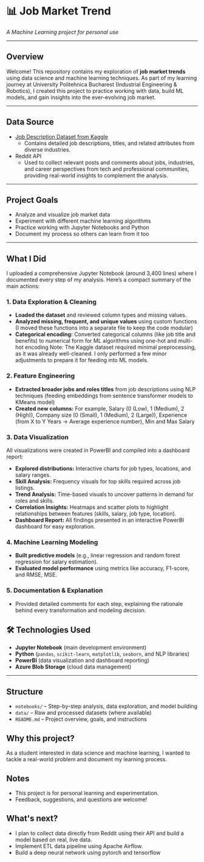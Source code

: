 # 📊 Job Market Trend

_A Machine Learning project for personal use_

---

## Overview

Welcome! This repository contains my exploration of **job market trends** using data science and machine learning techniques. As part of my learning journey at University Politehnica Bucharest (Industrial Engineering & Robotics), I created this project to practice working with data, build ML models, and gain insights into the ever-evolving job market.

---

## Data Source

- [Job Description Dataset from Kaggle](https://www.kaggle.com/datasets/ravindrasinghrana/job-description-dataset)
  - Contains detailed job descriptions, titles, and related attributes from diverse industries.
- Reddit API
  - Used to collect relevant posts and comments about jobs, industries, and career perspectives from tech and professional communities, providing real-world insights to complement the analysis.
---

## Project Goals

- Analyze and visualize job market data
- Experiment with different machine learning algorithms
- Practice working with Jupyter Notebooks and Python
- Document my process so others can learn from it too

---

## What I Did

I uploaded a comprehensive Jupyter Notebook (around 3,400 lines) where I documented every step of my analysis. Here’s a compact summary of the main actions:

### 1. Data Exploration & Cleaning
- **Loaded the dataset** and reviewed column types and missing values.
- **Analyzed missing, frequent, and unique values** using custom functions (I moved these functions into a separate file to keep the code modular)
- **Categorical encoding:** Converted categorical columns (like job title and benefits) to numerical form for ML algorithms using one-hot and multi-hot encoding
Note: The Kaggle dataset required minimal preprocessing, as it was already well-cleaned. I only performed a few minor adjustments to prepare it for feeding into ML models.

### 2. Feature Engineering
- **Extracted broader jobs and roles titles** from job descriptions using NLP techniques (feeding embeddings from sentence transformer models to KMeans model)
- **Created new columns:** For example, Salary (0 (Low), 1 (Medium), 2 (High)), Company size (0 (Small), 1 (Medium), 2 (Large)), Experience (from X to Y Years -> Average experience number), Min and Max Salary

### 3. Data Visualization
All visualizations were created in PowerBI and compiled into a dashboard report:
- **Explored distributions:** Interactive charts for job types, locations, and salary ranges.
- **Skill Analysis:** Frequency visuals for top skills required across job listings.
- **Trend Analysis:** Time-based visuals to uncover patterns in demand for roles and skills.
- **Correlation Insights:** Heatmaps and scatter plots to highlight relationships between features (skills, salary, job type, location).
- **Dashboard Report:** All findings presented in an interactive PowerBI dashboard for easy exploration.

### 4. Machine Learning Modeling
- **Built predictive models** (e.g., linear regression and random forest regression for salary estimation).
- **Evaluated model performance** using metrics like accuracy, F1-score, and RMSE, MSE.

### 5. Documentation & Explanation
- Provided detailed comments for each step, explaining the rationale behind every transformation and modeling decision.

## 🛠️ Technologies Used

- **Jupyter Notebook** (main development environment)
- **Python** (`pandas`, `scikit-learn`, `matplotlib`, `seaborn`, and NLP libraries)
- **PowerBI** (data visualization and dashboard reporting)
- **Azure Blob Storage** (cloud data management)

---

## Structure

- `notebooks/` – Step-by-step analysis, data exploration, and model building
- `data/` – Raw and processed datasets (where available)
- `README.md` – Project overview, goals, and instructions

## Why this project?

As a student interested in data science and machine learning, I wanted to tackle a real-world problem and document my learning process.

## Notes

- This project is for personal learning and experimentation.
- Feedback, suggestions, and questions are welcome!

## What's next?
- I plan to collect data directly from Reddit using their API and build a model based on real, live data.
- Implement ETL data pipeline using Apache Airflow.
- Build a deep neural network using pytorch and tensorflow

